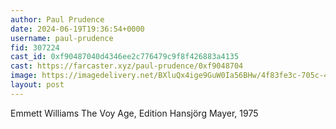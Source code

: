 ```yaml
---
author: Paul Prudence
date: 2024-06-19T19:36:54+0000
username: paul-prudence
fid: 307224
cast_id: 0xf90487040d4346ee2c776479c9f8f426883a4135
cast: https://farcaster.xyz/paul-prudence/0xf9048704
image: https://imagedelivery.net/BXluQx4ige9GuW0Ia56BHw/4f83fe3c-705c-462e-b596-c04f53142a00/original
layout: post
---
```


Emmett Williams
The Voy Age, Edition Hansjörg Mayer, 1975

<img src='https://imagedelivery.net/BXluQx4ige9GuW0Ia56BHw/4f83fe3c-705c-462e-b596-c04f53142a00/original' alt='' referrerpolicy='no-referrer'/>
